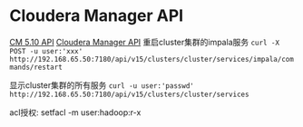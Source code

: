 # Cloudera Manager API
<a href="http://cloudera.github.io/cm_api/apidocs/v15/index.html">CM 5.10 API</a>
<a href="https://www.cloudera.com/documentation/enterprise/5-10-x/topics/cm_intro_api.html">Cloudera Manager API</a>
重启cluster集群的impala服务
`curl -X POST -u user:'xxx' http://192.168.65.50:7180/api/v15/clusters/cluster/services/impala/commands/restart`

显示cluster集群的所有服务
`curl -u user:'passwd' http://192.168.65.50:7180/api/v15/clusters/cluster/services`

acl授权:
setfacl -m user:hadoop:r-x 

